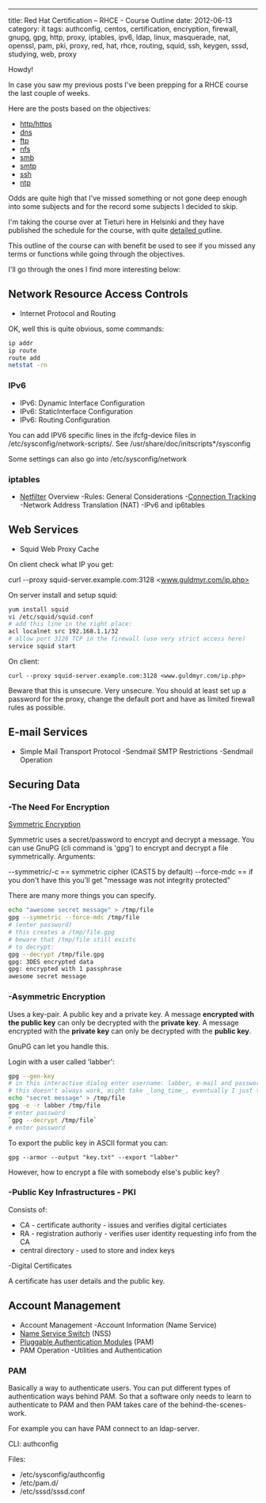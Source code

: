---
title: Red Hat Certification – RHCE - Course Outline
date: 2012-06-13
category: it
tags: authconfig, centos, certification, encryption, firewall, gnupg, gpg, http, proxy, iptables, ipv6, ldap, linux, masquerade, nat, openssl, pam, pki, proxy, red, hat, rhce, routing, squid, ssh, keygen, sssd, studying, web, proxy

Howdy!

In case you saw my previous posts I've been prepping for a RHCE course the last couple of weeks.

Here are the posts based on the objectives:

- [http/https](https://guldmyr.com/red-hat-certification-rhce-network-services-httpd)
- [dns](https://guldmyr.com/red-hat-certification-rhce-network-services-dns)
- [ftp](https://www.guldmyr.com/red-hat-certification-rhce-network-services-ftp)
- [nfs](https://www.guldmyr.com/red-hat-certification-rhce-network-services-nfs/)
- [smb](https://www.guldmyr.com/red-hat-certification-rhce-network-services-smb/)
- [smtp](https://www.guldmyr.com/red-hat-certification-rhce-network-services-e-mail/)
- [ssh](https://www.guldmyr.com/red-hat-certification-rhce-network-services-ssh/)
- [ntp](https://www.guldmyr.com/red-hat-certification-rhce-network-services-ntp/)

Odds are quite high that I've missed something or not gone deep enough into some subjects and for the record some subjects I decided to skip.

I'm taking the course over at Tieturi here in Helsinki and they have published the schedule for the course, with quite [detailed o](http://www.tieturi.fi/kurssit/kurssi.html?course=83902366&category=RedHat%2BLinux&city=Helsinki&training=25.06.2012 "on tieturi.fi")utline.

This outline of the course can with benefit be used to see if you missed any terms or functions while going through the objectives.

I'll go through the ones I find more interesting below:

## Network Resource Access Controls

- Internet Protocol and Routing

OK, well this is quite obvious, some commands:

```bash
ip addr
ip route
route add
netstat -rn
```

### IPv6

- IPv6: Dynamic Interface Configuration
- IPv6: StaticInterface Configuration
- IPv6: Routing Configuration

You can add IPV6 specific lines in the ifcfg-device files in /etc/sysconfig/network-scripts/. See /usr/share/doc/initscripts*/sysconfig

Some settings can also go into /etc/sysconfig/network

### iptables

- [Netfilter](http://en.wikipedia.org/wiki/Netfilter "on wikipedia") Overview -Rules: General Considerations -[Connection Tracking](http://en.wikipedia.org/wiki/Netfilter#Connection_Tracking "on wikipedia") -Network Address Translation (NAT) -IPv6 and ip6tables

## Web Services

- Squid Web Proxy Cache

On client check what IP you get:

curl --proxy squid-server.example.com:3128 <www.guldmyr.com/ip.php>

On server install and setup squid:

```bash
yum install squid
vi /etc/squid/squid.conf
# add this line in the right place:
acl localnet src 192.168.1.1/32
# allow port 3128 TCP in the firewall (use very strict access here)
service squid start
```

On client:

`curl --proxy squid-server.example.com:3128 <www.guldmyr.com/ip.php>`

Beware that this is unsecure. Very unsecure. You should at least set up a password for the proxy, change the default port and have as limited firewall rules as possible.

## E-mail Services

- Simple Mail Transport Protocol -Sendmail SMTP Restrictions -Sendmail Operation

## Securing Data

### -The Need For Encryption

[Symmetric Encryption](http://support.microsoft.com/kb/246071 "on microsoft.com :)")

Symmetric uses a secret/password to encrypt and decrypt a message. You can use GnuPG (cli command is 'gpg') to encrypt and decrypt a file symmetrically. Arguments:

--symmetric/-c == symmetric cipher (CAST5 by default) --force-mdc == if you don't have this you'll get "message was not integrity protected"

There are many more things you can specify.

```bash
echo "awesome secret message" > /tmp/file
gpg --symmetric --force-mdc /tmp/file
# (enter password)
# this creates a /tmp/file.gpg
# beware that /tmp/file still exists
# to decrypt:
gpg --decrypt /tmp/file.gpg
gpg: 3DES encrypted data
gpg: encrypted with 1 passphrase
awesome secret message
```

### -Asymmetric Encryption

Uses a key-pair. A public key and a private key. A message **encrypted with the public key** can only be decrypted with the **private key**. A message encrypted with the **private key** can only be decrypted with the **public key**.

GnuPG can let you handle this.

Login with a user called 'labber':

```bash
gpg --gen-key
# in this interactive dialog enter username: labber, e-mail and password
# this doesn't always work, might take _long_time_, eventually I just tried on another machine
echo "secret message" > /tmp/file
gpg -e -r labber /tmp/file
# enter password
`gpg --decrypt /tmp/file`
# enter password
```

To export the public key in ASCII format you can:

`gpg --armor --output "key.txt" --export "labber"`

However, how to encrypt a file with somebody else's public key?

### -Public Key Infrastructures - PKI

Consists of:

- CA - certificate authority - issues and verifies digital certiciates
- RA - registration authoriy - verifies user identity requesting info from the CA
- central directory - used to store and index keys

-Digital Certificates

A certificate has user details and the public key.

## Account Management

- Account Management -Account Information (Name Service)
- [Name Service Switch](http://en.wikipedia.org/wiki/Name_Service_Switch "on wikipedia") (NSS)
- [Pluggable Authentication Modules](http://linux-pam.org/whatispam.html "on linux-pam.org") (PAM)
- PAM Operation -Utilities and Authentication

### PAM

Basically a way to authenticate users. You can put different types of authentication ways behind PAM. So that a software only needs to learn to authenticate to PAM and then PAM takes care of the behind-the-scenes-work.

For example you can have PAM connect to an ldap-server.

CLI: authconfig

Files:

- /etc/sysconfig/authconfig
- /etc/pam.d/
- /etc/sssd/sssd.conf
